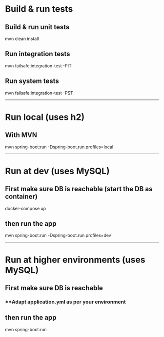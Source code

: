# Build & run tests

## Build & run unit tests
mvn clean install

## Run integration tests
mvn failsafe:integration-test -PIT

## Run system tests
mvn failsafe:integration-test -PST

---

# Run local (uses h2)
## With MVN
mvn spring-boot:run -Dspring-boot.run.profiles=local

---

# Run at dev (uses MySQL)
## First make sure DB is reachable (start the DB as container)
docker-compose up
## then run the app
mvn spring-boot:run -Dspring-boot.run.profiles=dev

---

# Run at higher environments (uses MySQL)
## First make sure DB is reachable 
### **Adapt application.yml as per your environment
## then run the app
mvn spring-boot:run 
